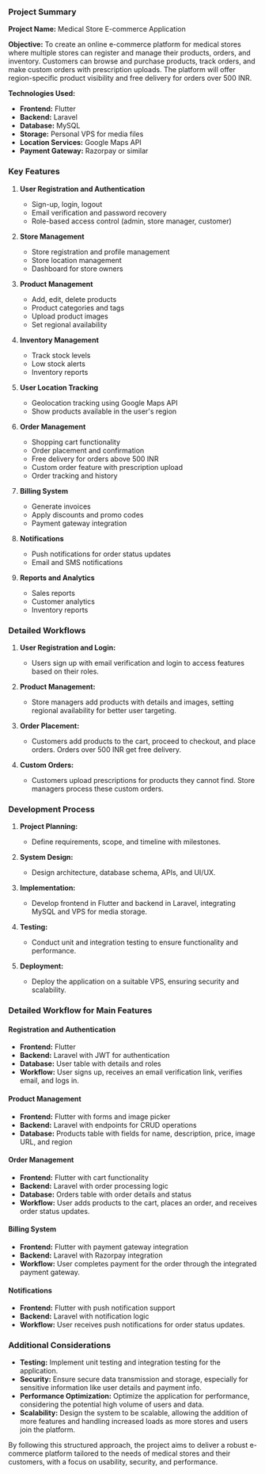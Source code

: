### Project Summary

**Project Name:** Medical Store E-commerce Application

**Objective:** To create an online e-commerce platform for medical stores where multiple stores can register and manage their products, orders, and inventory. Customers can browse and purchase products, track orders, and make custom orders with prescription uploads. The platform will offer region-specific product visibility and free delivery for orders over 500 INR.

**Technologies Used:**
- **Frontend:** Flutter
- **Backend:** Laravel
- **Database:** MySQL
- **Storage:** Personal VPS for media files
- **Location Services:** Google Maps API
- **Payment Gateway:** Razorpay or similar

### Key Features

1. **User Registration and Authentication**
   - Sign-up, login, logout
   - Email verification and password recovery
   - Role-based access control (admin, store manager, customer)

2. **Store Management**
   - Store registration and profile management
   - Store location management
   - Dashboard for store owners

3. **Product Management**
   - Add, edit, delete products
   - Product categories and tags
   - Upload product images
   - Set regional availability

4. **Inventory Management**
   - Track stock levels
   - Low stock alerts
   - Inventory reports

5. **User Location Tracking**
   - Geolocation tracking using Google Maps API
   - Show products available in the user's region

6. **Order Management**
   - Shopping cart functionality
   - Order placement and confirmation
   - Free delivery for orders above 500 INR
   - Custom order feature with prescription upload
   - Order tracking and history

7. **Billing System**
   - Generate invoices
   - Apply discounts and promo codes
   - Payment gateway integration

8. **Notifications**
   - Push notifications for order status updates
   - Email and SMS notifications

9. **Reports and Analytics**
   - Sales reports
   - Customer analytics
   - Inventory reports

### Detailed Workflows

1. **User Registration and Login:**
   - Users sign up with email verification and login to access features based on their roles.

2. **Product Management:**
   - Store managers add products with details and images, setting regional availability for better user targeting.

3. **Order Placement:**
   - Customers add products to the cart, proceed to checkout, and place orders. Orders over 500 INR get free delivery.

4. **Custom Orders:**
   - Customers upload prescriptions for products they cannot find. Store managers process these custom orders.

### Development Process

1. **Project Planning:**
   - Define requirements, scope, and timeline with milestones.

2. **System Design:**
   - Design architecture, database schema, APIs, and UI/UX.

3. **Implementation:**
   - Develop frontend in Flutter and backend in Laravel, integrating MySQL and VPS for media storage.

4. **Testing:**
   - Conduct unit and integration testing to ensure functionality and performance.

5. **Deployment:**
   - Deploy the application on a suitable VPS, ensuring security and scalability.
   
### Detailed Workflow for Main Features

#### Registration and Authentication
- **Frontend:** Flutter
- **Backend:** Laravel with JWT for authentication
- **Database:** User table with details and roles
- **Workflow:** User signs up, receives an email verification link, verifies email, and logs in.

#### Product Management
- **Frontend:** Flutter with forms and image picker
- **Backend:** Laravel with endpoints for CRUD operations
- **Database:** Products table with fields for name, description, price, image URL, and region

#### Order Management
- **Frontend:** Flutter with cart functionality
- **Backend:** Laravel with order processing logic
- **Database:** Orders table with order details and status
- **Workflow:** User adds products to the cart, places an order, and receives order status updates.

#### Billing System
- **Frontend:** Flutter with payment gateway integration
- **Backend:** Laravel with Razorpay integration
- **Workflow:** User completes payment for the order through the integrated payment gateway.

#### Notifications
- **Frontend:** Flutter with push notification support
- **Backend:** Laravel with notification logic
- **Workflow:** User receives push notifications for order status updates.

### Additional Considerations
- **Testing:** Implement unit testing and integration testing for the application.
- **Security:** Ensure secure data transmission and storage, especially for sensitive information like user details and payment info.
- **Performance Optimization:** Optimize the application for performance, considering the potential high volume of users and data.
- **Scalability:** Design the system to be scalable, allowing the addition of more features and handling increased loads as more stores and users join the platform.

By following this structured approach, the project aims to deliver a robust e-commerce platform tailored to the needs of medical stores and their customers, with a focus on usability, security, and performance.

